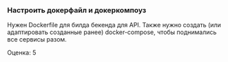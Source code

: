 ### Настроить докерфайл и докеркомпоуз

Нужен Dockerfile для билда бекенда для API. Также нужно создать (или адаптировать созданные ранее) docker-compose, чтобы поднимались все сервисы разом.

Оценка: 5